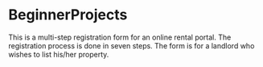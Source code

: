 # BeginnerProjects
This is a multi-step registration form for an online rental portal. 
The registration process is done in seven steps. 
The form is for a landlord who wishes to list his/her property. 

